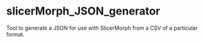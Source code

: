 # slicerMorph_JSON_generator
Tool to generate a JSON for use with SlicerMorph from a CSV of a particular format.
